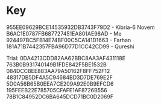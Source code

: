 # Key
955EE09629BCE14535932DB3743F79D2 - Kibria-6 Novem
B6AC1E0787FB687727451EA801AE98AD - Me
924497BC5FB14E74BF00C5CA141D1663 - Farhan
181A71B7442357FBA96D77D1CC42CD99 - Qureshi

Trial:
0DA4213CDD82AA62BBC8AA3AF431118E
763B0B931740149B1FDE842F5BE1532B
084DCC8EE883AA79A50162F8FF752F12
48317DB5DF4A5C94684BD3D7DE769E2F
5D0A56B65B0EEA7CE209A92E0B9EFCD6
195FEEB22E785705CFAFE1AF8726B556
78B1C84952DC6BA645DCD71BC0D2069F
